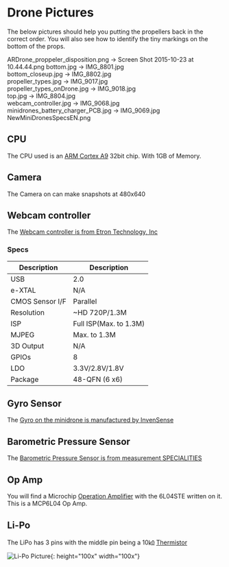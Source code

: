 # Drone Pictures

The below pictures should help you putting the propellers back in the correct order.
You will also see how to identify the tiny markings on the bottom of the props.

ARDrone_proppeler_disposition.png -> Screen Shot 2015-10-23 at 10.44.44.png
bottom.jpg -> IMG_8801.jpg    
bottom_closeup.jpg -> IMG_8802.jpg    
propeller_types.jpg -> IMG_9017.jpg    
propeller_types_onDrone.jpg -> IMG_9018.jpg    
top.jpg -> IMG_8804.jpg    
webcam_controller.jpg -> IMG_9068.jpg
minidrones_battery_charger_PCB.jpg -> IMG_9069.jpg
NewMiniDronesSpecsEN.png

## CPU

The CPU used is an [ARM Cortex A9](https://en.wikipedia.org/wiki/ARM_Cortex-A9) 32bit chip. With 1GB of Memory.

## Camera

The Camera on can make snapshots at 480x640

## Webcam controller

The [Webcam controller is from Etron Technology, Inc](http://www.etron.com/en/products/webcam_detial.php?Product_ID=9)

### Specs
| Description    | Description  |
|----------------|-----|
|USB             | 2.0 |
|e-XTAL          | N/A |
|CMOS Sensor I/F | Parallel |
|Resolution      | ~HD 720P/1.3M |
|ISP             | Full ISP(Max. to 1.3M) |
|MJPEG           | Max. to 1.3M |
|3D Output       | N/A |
|GPIOs           | 8 |
|LDO             | 3.3V/2.8V/1.8V |
|Package         | 48-QFN (6 x6) |

## Gyro Sensor

The [Gyro on the minidrone is manufactured by InvenSense](https://store.invensense.com/ProductDetail/MPU6050-InvenSense-Inc/422200/)

## Barometric Pressure Sensor

The [Barometric Pressure Sensor is from measurement SPECIALITIES](http://www.meas-spec.com/product/t_product.aspx?id=8499)

## Op Amp

You will find a Microchip [Operation Amplifier](https://en.wikipedia.org/wiki/Operational_amplifier) with the 6L04STE written on it. This is a MCP6L04 Op Amp.

## Li-Po

The LiPo has 3 pins with the middle pin being a 10㏀ [Thermistor](https://en.wikipedia.org/wiki/Thermistor)

![Li-Po Picture](IMG_9070.jpg){: height="100x" width="100x"}
